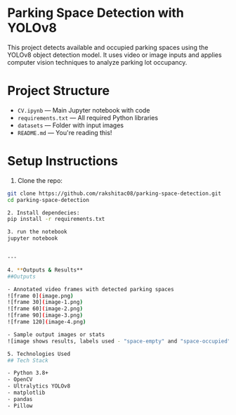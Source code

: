 # Parking Space Detection with YOLOv8

This project detects available and occupied parking spaces using the YOLOv8 object detection model. It uses video or image inputs and applies computer vision techniques to analyze parking lot occupancy.


# Project Structure

- `CV.ipynb` — Main Jupyter notebook with code
- `requirements.txt` — All required Python libraries
- `datasets` — Folder with input images
- `README.md` — You're reading this!

# Setup Instructions

1. Clone the repo:
```bash
git clone https://github.com/rakshitac08/parking-space-detection.git
cd parking-space-detection

2. Install dependecies:
pip install -r requirements.txt

3. run the notebook
jupyter notebook


---

4. **Outputs & Results**
##Outputs

- Annotated video frames with detected parking spaces
![frame 0](image.png)
![frame 30](image-1.png)
![frame 60](image-2.png)
![frame 90](image-3.png)
![frame 120](image-4.png)

- Sample output images or stats
![image shows results, labels used - "space-empty" and "space-occupied"](testimage-1.jpg)

5. Technologies Used
## Tech Stack

- Python 3.8+
- OpenCV
- Ultralytics YOLOv8
- matplotlib
- pandas
- Pillow

